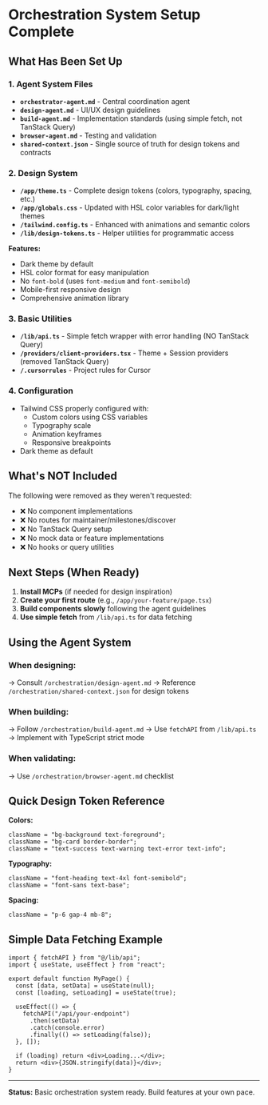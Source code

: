 # Orchestration System Setup Complete

## What Has Been Set Up

### 1. Agent System Files

- **`orchestrator-agent.md`** - Central coordination agent
- **`design-agent.md`** - UI/UX design guidelines
- **`build-agent.md`** - Implementation standards (using simple fetch, not TanStack Query)
- **`browser-agent.md`** - Testing and validation
- **`shared-context.json`** - Single source of truth for design tokens and contracts

### 2. Design System

- **`/app/theme.ts`** - Complete design tokens (colors, typography, spacing, etc.)
- **`/app/globals.css`** - Updated with HSL color variables for dark/light themes
- **`/tailwind.config.ts`** - Enhanced with animations and semantic colors
- **`/lib/design-tokens.ts`** - Helper utilities for programmatic access

**Features:**

- Dark theme by default
- HSL color format for easy manipulation
- No `font-bold` (uses `font-medium` and `font-semibold`)
- Mobile-first responsive design
- Comprehensive animation library

### 3. Basic Utilities

- **`/lib/api.ts`** - Simple fetch wrapper with error handling (NO TanStack Query)
- **`/providers/client-providers.tsx`** - Theme + Session providers (removed TanStack Query)
- **`/.cursorrules`** - Project rules for Cursor

### 4. Configuration

- Tailwind CSS properly configured with:
  - Custom colors using CSS variables
  - Typography scale
  - Animation keyframes
  - Responsive breakpoints
- Dark theme as default

## What's NOT Included

The following were removed as they weren't requested:

- ❌ No component implementations
- ❌ No routes for maintainer/milestones/discover
- ❌ No TanStack Query setup
- ❌ No mock data or feature implementations
- ❌ No hooks or query utilities

## Next Steps (When Ready)

1. **Install MCPs** (if needed for design inspiration)
2. **Create your first route** (e.g., `/app/your-feature/page.tsx`)
3. **Build components slowly** following the agent guidelines
4. **Use simple fetch** from `/lib/api.ts` for data fetching

## Using the Agent System

### When designing:

→ Consult `/orchestration/design-agent.md`
→ Reference `/orchestration/shared-context.json` for design tokens

### When building:

→ Follow `/orchestration/build-agent.md`
→ Use `fetchAPI` from `/lib/api.ts`
→ Implement with TypeScript strict mode

### When validating:

→ Use `/orchestration/browser-agent.md` checklist

## Quick Design Token Reference

**Colors:**

```tsx
className = "bg-background text-foreground";
className = "bg-card border-border";
className = "text-success text-warning text-error text-info";
```

**Typography:**

```tsx
className = "font-heading text-4xl font-semibold";
className = "font-sans text-base";
```

**Spacing:**

```tsx
className = "p-6 gap-4 mb-8";
```

## Simple Data Fetching Example

```tsx
import { fetchAPI } from "@/lib/api";
import { useState, useEffect } from "react";

export default function MyPage() {
  const [data, setData] = useState(null);
  const [loading, setLoading] = useState(true);

  useEffect(() => {
    fetchAPI("/api/your-endpoint")
      .then(setData)
      .catch(console.error)
      .finally(() => setLoading(false));
  }, []);

  if (loading) return <div>Loading...</div>;
  return <div>{JSON.stringify(data)}</div>;
}
```

---

**Status:** Basic orchestration system ready. Build features at your own pace.
